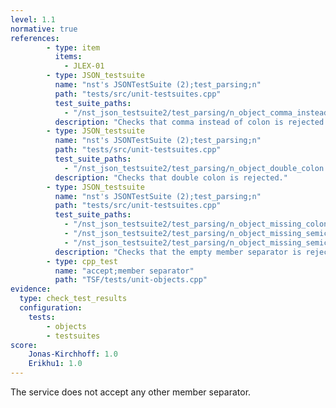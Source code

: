 ```yaml
---
level: 1.1
normative: true
references:
        - type: item
          items:
            - JLEX-01
        - type: JSON_testsuite
          name: "nst's JSONTestSuite (2);test_parsing;n"   
          path: "tests/src/unit-testsuites.cpp"
          test_suite_paths:
            - "/nst_json_testsuite2/test_parsing/n_object_comma_instead_of_colon.json"
          description: "Checks that comma instead of colon is rejected."
        - type: JSON_testsuite
          name: "nst's JSONTestSuite (2);test_parsing;n"
          path: "tests/src/unit-testsuites.cpp" 
          test_suite_paths:
            - "/nst_json_testsuite2/test_parsing/n_object_double_colon.json"
          description: "Checks that double colon is rejected."
        - type: JSON_testsuite
          name: "nst's JSONTestSuite (2);test_parsing;n"
          path: "tests/src/unit-testsuites.cpp"
          test_suite_paths:
            - "/nst_json_testsuite2/test_parsing/n_object_missing_colon.json"
            - "/nst_json_testsuite2/test_parsing/n_object_missing_semicolon.json"
            - "/nst_json_testsuite2/test_parsing/n_object_missing_semicolon.json"
          description: "Checks that the empty member separator is rejected."
        - type: cpp_test
          name: "accept;member separator"
          path: "TSF/tests/unit-objects.cpp"
evidence:
  type: check_test_results
  configuration:
    tests: 
        - objects
        - testsuites
score:
    Jonas-Kirchhoff: 1.0
    Erikhu1: 1.0
---
```


The service does not accept any other member separator.